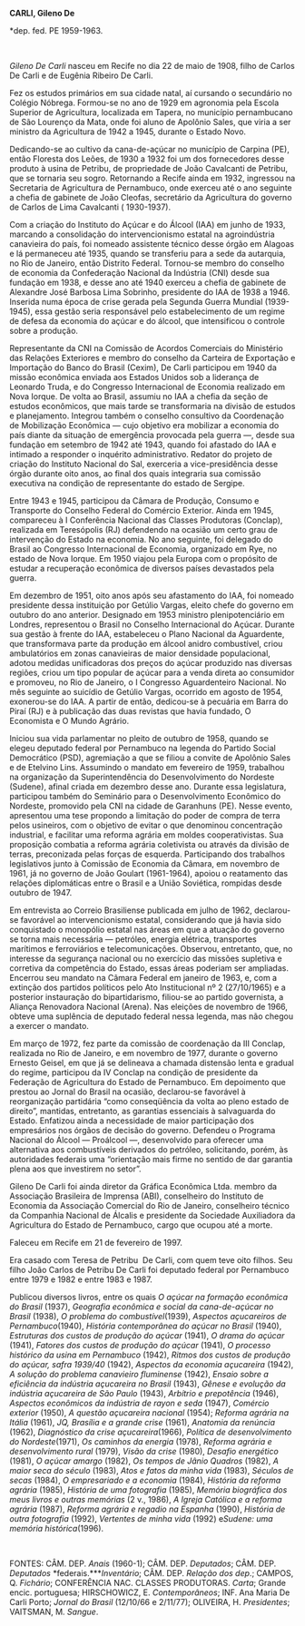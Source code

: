 **CARLI, Gileno De**

\*dep. fed. PE 1959-1963.

 

*Gileno De Carli* nasceu em Recife no dia 22 de maio de 1908, filho de
Carlos De Carli e de Eugênia Ribeiro De Carli.

Fez os estudos primários em sua cidade natal, aí cursando o secundário
no Colégio Nóbrega. Formou-se no ano de 1929 em agronomia pela Escola
Superior de Agricultura, localizada em Tapera, no município pernambucano
de São Lourenço da Mata, onde foi aluno de Apolônio Sales, que viria a
ser ministro da Agricultura de 1942 a 1945, durante o Estado Novo.

Dedicando-se ao cultivo da cana-de-açúcar no município de Carpina (PE),
então Floresta dos Leões, de 1930 a 1932 foi um dos fornecedores desse
produto à usina de Petribu, de propriedade de João Cavalcanti de
Petribu, que se tornaria seu sogro. Retornando a Recife ainda em 1932,
ingressou na Secretaria de Agricultura de Pernambuco, onde exerceu até o
ano seguinte a chefia de gabinete de João Cleofas, secretário da
Agricultura do governo de Carlos de Lima Cavalcanti ( 1930-1937).

Com a criação do Instituto do Açúcar e do Álcool (IAA) em junho de 1933,
marcando a consolidação do intervencionismo estatal na agroindústria
canavieira do país, foi nomeado assistente técnico desse órgão em
Alagoas e lá permaneceu até 1935, quando se transferiu para a sede da
autarquia, no Rio de Janeiro, então Distrito Federal. Tornou-se membro
do conselho de economia da Confederação Nacional da Indústria (CNI)
desde sua fundação em 1938, e desse ano até 1940 exerceu a chefia de
gabinete de Alexandre José Barbosa Lima Sobrinho, presidente do IAA de
1938 a 1946. Inserida numa época de crise gerada pela Segunda Guerra
Mundial (1939-1945), essa gestão seria responsável pelo estabelecimento
de um regime de defesa da economia do açúcar e do álcool, que
intensificou o controle sobre a produção.

Representante da CNI na Comissão de Acordos Comerciais do Ministério das
Relações Exteriores e membro do conselho da Carteira de Exportação e
Importação do Banco do Brasil (Cexim), De Carli participou em 1940 da
missão econômica enviada aos Estados Unidos sob a liderança de Leonardo
Truda, e do Congresso Internacional de Economia realizado em Nova
Iorque. De volta ao Brasil, assumiu no IAA a chefia da seção de estudos
econômicos, que mais tarde se transformaria na divisão de estudos e
planejamento. Integrou também o conselho consultivo da Coordenação de
Mobilização Econômica — cujo objetivo era mobilizar a economia do país
diante da situação de emergência provocada pela guerra —, desde sua
fundação em setembro de 1942 até 1943, quando foi afastado do IAA e
intimado a responder o inquérito administrativo. Redator do projeto de
criação do Instituto Nacional do Sal, exerceria a vice-presidência desse
órgão durante oito anos, ao final dos quais integraria sua comissão
executiva na condição de representante do estado de Sergipe.

Entre 1943 e 1945, participou da Câmara de Produção, Consumo e
Transporte do Conselho Federal do Comércio Exterior. Ainda em 1945,
compareceu à I Conferência Nacional das Classes Produtoras (Conclap),
realizada em Teresópolis (RJ) defendendo na ocasião um certo grau de
intervenção do Estado na economia. No ano seguinte, foi delegado do
Brasil ao Congresso Internacional de Economia, organizado em Rye, no
estado de Nova Iorque. Em 1950 viajou pela Europa com o propósito de
estudar a recuperação econômica de diversos países devastados pela
guerra.

Em dezembro de 1951, oito anos após seu afastamento do IAA, foi nomeado
presidente dessa instituição por Getúlio Vargas, eleito chefe do governo
em outubro do ano anterior. Designado em 1953 ministro plenipotenciário
em Londres, representou o Brasil no Conselho Internacional do Açúcar.
Durante sua gestão à frente do IAA, estabeleceu o Plano Nacional da
Aguardente, que transformava parte da produção em álcool anidro
combustível, criou ambulatórios em zonas canavieiras de maior densidade
populacional, adotou medidas unificadoras dos preços do açúcar produzido
nas diversas regiões, criou um tipo popular de açúcar para a venda
direta ao consumidor e promoveu, no Rio de Janeiro, o I Congresso
Aguardenteiro Nacional. No mês seguinte ao suicídio de Getúlio Vargas,
ocorrido em agosto de 1954, exonerou-se do IAA. A partir de então,
dedicou-se à pecuária em Barra do Piraí (RJ) e à publicação das duas
revistas que havia fundado, O Economista e O Mundo Agrário.

Iniciou sua vida parlamentar no pleito de outubro de 1958, quando se
elegeu deputado federal por Pernambuco na legenda do Partido Social
Democrático (PSD), agremiação a que se filiou a convite de Apolônio
Sales e de Etelvino Lins. Assumindo o mandato em fevereiro de 1959,
trabalhou na organização da Superintendência do Desenvolvimento do
Nordeste (Sudene), afinal criada em dezembro desse ano. Durante essa
legislatura, participou também do Seminário para o Desenvolvimento
Econômico do Nordeste, promovido pela CNI na cidade de Garanhuns (PE).
Nesse evento, apresentou uma tese propondo a limitação do poder de
compra de terra pelos usineiros, com o objetivo de evitar o que
denominou concentração industrial, e facilitar uma reforma agrária em
moldes cooperativistas. Sua proposição combatia a reforma agrária
coletivista ou através da divisão de terras, preconizada pelas forças de
esquerda. Participando dos trabalhos legislativos junto à Comissão de
Economia da Câmara, em novembro de 1961, já no governo de João Goulart
(1961-1964), apoiou o reatamento das relações diplomáticas entre o
Brasil e a União Soviética, rompidas desde outubro de 1947.

Em entrevista ao Correio Brasiliense publicada em julho de 1962,
declarou-se favorável ao intervencionismo estatal, considerando que já
havia sido conquistado o monopólio estatal nas áreas em que a atuação do
governo se torna mais necessária — petróleo, energia elétrica,
transportes marítimos e ferroviários e telecomunicações. Observou,
entretanto, que, no interesse da segurança nacional ou no exercício das
missões supletiva e corretiva da competência do Estado, essas áreas
poderiam ser ampliadas. Encerrou seu mandato na Câmara Federal em
janeiro de 1963, e, com a extinção dos partidos políticos pelo Ato
Institucional nº 2 (27/10/1965) e a posterior instauração do
bipartidarismo, filiou-se ao partido governista, a Aliança Renovadora
Nacional (Arena). Nas eleições de novembro de 1966, obteve uma suplência
de deputado federal nessa legenda, mas não chegou a exercer o mandato.

Em março de 1972, fez parte da comissão de coordenação da III Conclap,
realizada no Rio de Janeiro, e em novembro de 1977, durante o governo
Ernesto Geisel, em que já se delineava a chamada distensão lenta e
gradual do regime, participou da IV Conclap na condição de presidente da
Federação de Agricultura do Estado de Pernambuco. Em depoimento que
prestou ao Jornal do Brasil na ocasião, declarou-se favorável à
reorganização partidária “como conseqüência da volta ao pleno estado de
direito”, mantidas, entretanto, as garantias essenciais à salvaguarda do
Estado. Enfatizou ainda a necessidade de maior participação dos
empresários nos órgãos de decisão do governo. Defendeu o Programa
Nacional do Álcool — Proálcool —, desenvolvido para oferecer uma
alternativa aos combustíveis derivados do petróleo, solicitando, porém,
às autoridades federais uma “orientação mais firme no sentido de dar
garantia plena aos que investirem no setor”.

Gileno De Carli foi ainda diretor da Gráfica Econômica Ltda. membro da
Associação Brasileira de Imprensa (ABI), conselheiro do Instituto de
Economia da Associação Comercial do Rio de Janeiro, conselheiro técnico
da Companhia Nacional de Álcalis e presidente da Sociedade Auxiliadora
da Agricultura do Estado de Pernambuco, cargo que ocupou até a morte.

Faleceu em Recife em 21 de fevereiro de 1997.

Era casado com Teresa de Petribu  De Carli, com quem teve oito filhos.
Seu filho João Carlos de Petribu De Carli foi deputado federal por
Pernambuco entre 1979 e 1982 e entre 1983 e 1987.

Publicou diversos livros, entre os quais *O açúcar na formação econômica
do Brasil* (1937), *Geografia econômica e social da cana-de-açúcar no
Brasil* (1938), *O problema do combustível*(1939), *Aspectos açucareiros
de Pernambuco*(1940), *História contemporânea do açúcar no Brasil*
(1940), *Estruturas dos custos de produção do açúcar* (1941), *O drama
do açúcar* (1941), *Fatores dos custos de produção do açúcar* (1941), *O
processo histórico da usina em Pernambuco* (1942), *Ritmos dos custos de
produção do açúcar, safra 1939/40* (1942), *Aspectos da economia
açucareira* (1942), *A solução do problema canavieiro* *fluminense*
(1942), *Ensaio sobre a eficiência da indústria açucareira no Brasil*
(1943), *Gênese e evolução da indústria açucareira de São Paulo* (1943),
*Arbítrio e prepotência* (1946), *Aspectos econômicos da indústria de
rayon e seda* (1947), *Comércio exterior* (1950), *A questão açucareira
nacional* (1954); *Reforma agrária na Itália* (1961), *JQ, Brasília e a
grande crise* (1961), *Anatomia da renúncia* (1962), *Diagnóstico da
crise açucareira*(1966), *Política de desenvolvimento do
Nordeste*(1971), *Os caminhos da energia* (1978), *Reforma agrária e
desenvolvimento rural* (1979), *Visão da crise* (1980), *Desafio
energético* (1981), *O açúcar amargo* (1982), *Os tempos de Jânio
Quadros* (1982), *A maior seca do século* (1983), *Atos e fatos da minha
vida* (1983), *Séculos de secas* (1984), *O empresariado e a economia*
(1984), *História da reforma agrária* (1985), *História de uma
fotografia* (1985), *Memória biográfica dos meus livros e outras
memórias* (2 v., 1986), *A Igreja Católica e a reforma agrária* (1987),
*Reforma agrária e regadio na Espanha* (1990), *História de outra
fotografia* (1992), *Vertentes de minha vida* (1992) e*Sudene: uma
memória histórica*(1996).

 

FONTES: CÂM. DEP. *Anais* (1960-1); CÂM. DEP. *Deputados*; CÂM. DEP.
*Deputados* *federais.****Inventário*; CÂM. DEP. *Relação dos dep*.;
CAMPOS, Q. *Fichário*; CONFERÊNCIA NAC. CLASSES PRODUTORAS. *Carta*;
Grande encic. portuguesa; HIRSCHOWICZ, E. *Contemporâneos*; INF. Ana
Maria De Carli Porto; *Jornal do Brasil* (12/10/66 e 2/11/77); OLIVEIRA,
H. *Presidentes*; VAITSMAN, M. *Sangue*.

 
